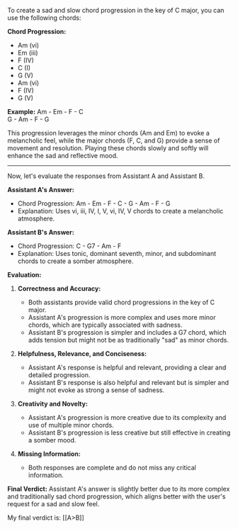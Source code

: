 
To create a sad and slow chord progression in the key of C major, you can use the following chords:

**Chord Progression:**
- Am (vi)
- Em (iii)
- F (IV)
- C (I)
- G (V)
- Am (vi)
- F (IV)
- G (V)

**Example:**
Am - Em - F - C  
G - Am - F - G  

This progression leverages the minor chords (Am and Em) to evoke a melancholic feel, while the major chords (F, C, and G) provide a sense of movement and resolution. Playing these chords slowly and softly will enhance the sad and reflective mood.

---

Now, let's evaluate the responses from Assistant A and Assistant B.

**Assistant A's Answer:**
- Chord Progression: Am - Em - F - C - G - Am - F - G
- Explanation: Uses vi, iii, IV, I, V, vi, IV, V chords to create a melancholic atmosphere.

**Assistant B's Answer:**
- Chord Progression: C - G7 - Am - F
- Explanation: Uses tonic, dominant seventh, minor, and subdominant chords to create a somber atmosphere.

**Evaluation:**

1. **Correctness and Accuracy:**
   - Both assistants provide valid chord progressions in the key of C major.
   - Assistant A's progression is more complex and uses more minor chords, which are typically associated with sadness.
   - Assistant B's progression is simpler and includes a G7 chord, which adds tension but might not be as traditionally "sad" as minor chords.

2. **Helpfulness, Relevance, and Conciseness:**
   - Assistant A's response is helpful and relevant, providing a clear and detailed progression.
   - Assistant B's response is also helpful and relevant but is simpler and might not evoke as strong a sense of sadness.

3. **Creativity and Novelty:**
   - Assistant A's progression is more creative due to its complexity and use of multiple minor chords.
   - Assistant B's progression is less creative but still effective in creating a somber mood.

4. **Missing Information:**
   - Both responses are complete and do not miss any critical information.

**Final Verdict:**
Assistant A's answer is slightly better due to its more complex and traditionally sad chord progression, which aligns better with the user's request for a sad and slow feel.

My final verdict is: [[A>B]]